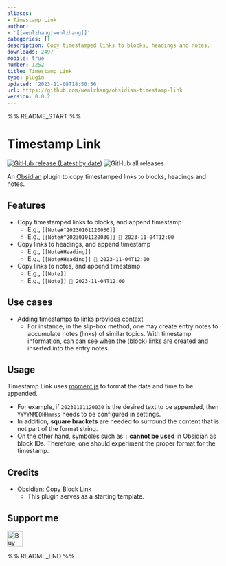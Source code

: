 ```yaml
---
aliases:
- Timestamp Link
author:
- '[[wenlzhang|wenlzhang]]'
categories: []
description: Copy timestamped links to blocks, headings and notes.
downloads: 2497
mobile: true
number: 1252
title: Timestamp Link
type: plugin
updated: '2023-11-08T18:50:56'
url: https://github.com/wenlzhang/obsidian-timestamp-link
version: 0.0.2
---
```


%% README_START %%

# Timestamp Link

[![GitHub release (Latest by date)](https://img.shields.io/github/v/release/wenlzhang/obsidian-timestamp-link)](https://github.com/wenlzhang/obsidian-timestamp-link/releases) ![GitHub all releases](https://img.shields.io/github/downloads/wenlzhang/obsidian-timestamp-link/total?color=success)

An [Obsidian](https://obsidian.md/) plugin to copy timestamped links to blocks, headings and notes.

## Features

- Copy timestamped links to blocks, and append timestamp
    - E.g., `[[Note#^20230101120030]]`
    - E.g., `[[Note#^20230101120030]] 📝 2023-11-04T12:00`
- Copy links to headings, and append timestamp
    - E.g., `[[Note#Heading]]`
    - E.g., `[[Note#Heading]] 📝 2023-11-04T12:00`
- Copy links to notes, and append timestamp
    - E.g., `[[Note]]`
    - E.g., `[[Note]] 📝 2023-11-04T12:00`

## Use cases

- Adding timestamps to links provides context
    - For instance, in the slip-box method, one may create entry notes to accumulate notes (links) of similar topics. With timestamp information, can can see when the (block) links are created and inserted into the entry notes.

## Usage

Timestamp Link uses [moment.js](https://momentjs.com/docs/#/displaying/format/) to format the date and time to be appended.

- For example, if `20230101120030` is the desired text to be appended, then `YYYYMMDDHHmmss` needs to be configured in settings.
- In addition, **square brackets** are needed to surround the content that is not part of the format string.
- On the other hand, symboles such as `:` **cannot be used** in Obsidian as block IDs. Therefore, one should experiment the proper format for the timestamp.

## Credits

- [Obsidian: Copy Block Link](https://github.com/mgmeyers/obsidian-copy-block-link)
    - This plugin serves as a starting template.

## Support me

<a href='https://ko-fi.com/C0C66C1TB' target='_blank'><img height='36' style='border:0px;height:36px;' src='https://storage.ko-fi.com/cdn/kofi1.png?v=3' border='0' alt='Buy Me a Coffee at ko-fi.com' /></a>


%% README_END %%